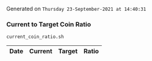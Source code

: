 Generated on `Thursday 23-September-2021 at 14:40:31`

### Current to Target Coin Ratio
`current_coin_ratio.sh`

Date|Current|Target|Ratio
---|---|---|---
